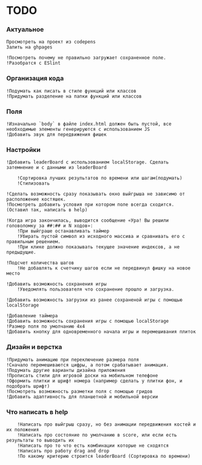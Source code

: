 # TODO

### Актуальное

    Просмотреть на проект из codepens
    Залить на ghpages

    !Посмотреть почему не правильно загружает сохраненное поле.
    !Разобратся с ESlint
    
### Организация кода
    !Подумать как писать в стиле функций или классов
    !Придумать разделение на папки функций или классов

### Поля
    
    !Изначально `body` в файле index.html должен быть пустой, все необходимые элементы генерируются с использованием JS
    !Добавить звук для передвижения фишек

### Настройки
    
    !Добавить leaderBoard с использованием localStorage. Сделать затемнение и с данными из leaderBoard
        
        !Сортировка лучших результатов по времени или шагам(подумать)
        !Стилизовать

    !Сделать возможность сразу показывать окно выйгрыша не зависимо от расположение костяшек.
    !Посмотреть добавить условия при котором поле всегда сходится. (Оставил так, написать в help)

    !Когда игра закончилась, выводится сообщение «Ура! Вы решили головоломку за ##:## и N ходов»:
        !При выйграше останавливать таймер
        !Убирать пустой символ из исходного массива и сравнивать его с правильным решением.
        !При клике должно показывать текущее значение индексов, а не предыдущие.
    
    !Подсчет количества шагов
        !Не добавлять к счетчику шагов если не передвинул фишку на новое место

    !Добавить возможность сохранения игры
        !Уведомлять пользователя что сохранение прошло и загрузка.

    !Добавить возможность загрузки из ранее сохраненой игры с помощью localStorage

    !Добавление таймера
    !Добавить возможность сохранения игры с помощью localStorage
    !Размер поля по умолчанию 4х4
    !Добавить кнопку для одновременного начала игры и перемешивания плиток
    
### Дизайн и верстка

    !Придумать анимацию при переключение размера поля
    !Сначало перемешиваются цифры, а потом срабатывает анимация.
    !Подумать другие варианты дизайна приложения
    !Прописать стили для игровой доски на мобильном телефоне
    !Оформить плитки и шрифт номера (например сделать у плитки фон, и подобрать шрифт)
    !Посмотреть возможность разметки поля с помощью гридов
    !Добавить адаптивность для планшетной и мобильной версии

### Что написать в help

        !Написать про выйгрыш сразу, но без анимации передвижения костей и их положения
        !Написать про состояние по умолчанию в score, или если есть результаты то выводить их
        !Написать про то что есть комбинации которые не сходятся
        !Написать про работу drag and drop
        !По какому критерию строится leaderBoard (Сортировка по времени)





